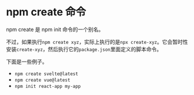 # npm create 命令

npm create 是 npm init 命令的一个别名。

不过，如果执行`npm create xyz`，实际上执行的是`npx create-xyz`。它会暂时性安装`create-xyz`，然后执行它的`package.json`里面定义的脚本命令。

下面是一些例子。

- `npm create svelte@latest`
- `npm create vue@latest`
- `npm init react-app my-app`
